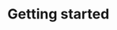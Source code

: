 # Getting started

<!--
Draft outline for now

Hello World example (/ping / Pong)

- Bootstrap with Generator
- How to start the bot
- Present workflow
- Put it in the folder
- Run it

-->
